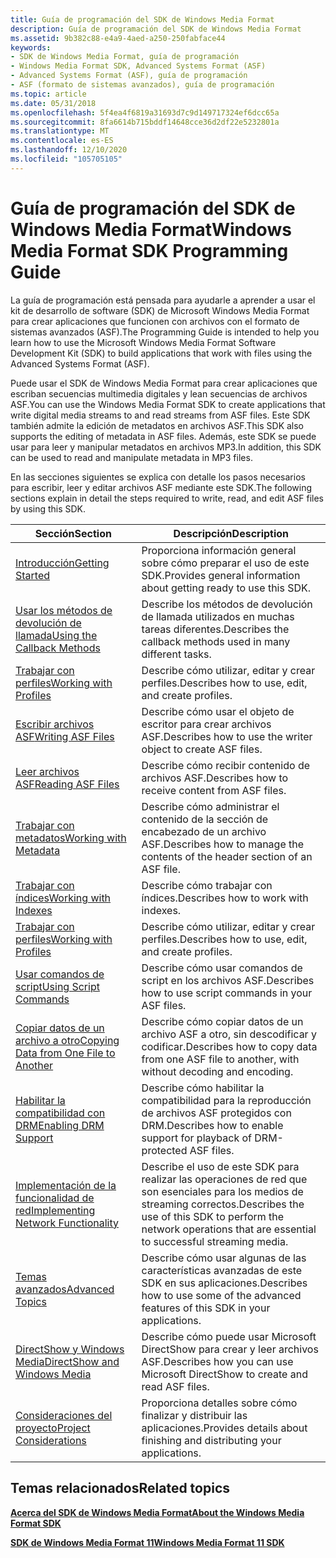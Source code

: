 ```yaml
---
title: Guía de programación del SDK de Windows Media Format
description: Guía de programación del SDK de Windows Media Format
ms.assetid: 9b382c88-e4a9-4aed-a250-250fabface44
keywords:
- SDK de Windows Media Format, guía de programación
- Windows Media Format SDK, Advanced Systems Format (ASF)
- Advanced Systems Format (ASF), guía de programación
- ASF (formato de sistemas avanzados), guía de programación
ms.topic: article
ms.date: 05/31/2018
ms.openlocfilehash: 5f4ea4f6819a31693d7c9d149717324ef6dcc65a
ms.sourcegitcommit: 8fa6614b715bddf14648cce36d2df22e5232801a
ms.translationtype: MT
ms.contentlocale: es-ES
ms.lasthandoff: 12/10/2020
ms.locfileid: "105705105"
---
```

# <a name="windows-media-format-sdk-programming-guide"></a><span data-ttu-id="2af22-107">Guía de programación del SDK de Windows Media Format</span><span class="sxs-lookup"><span data-stu-id="2af22-107">Windows Media Format SDK Programming Guide</span></span>

<span data-ttu-id="2af22-108">La guía de programación está pensada para ayudarle a aprender a usar el kit de desarrollo de software (SDK) de Microsoft Windows Media Format para crear aplicaciones que funcionen con archivos con el formato de sistemas avanzados (ASF).</span><span class="sxs-lookup"><span data-stu-id="2af22-108">The Programming Guide is intended to help you learn how to use the Microsoft Windows Media Format Software Development Kit (SDK) to build applications that work with files using the Advanced Systems Format (ASF).</span></span>

<span data-ttu-id="2af22-109">Puede usar el SDK de Windows Media Format para crear aplicaciones que escriban secuencias multimedia digitales y lean secuencias de archivos ASF.</span><span class="sxs-lookup"><span data-stu-id="2af22-109">You can use the Windows Media Format SDK to create applications that write digital media streams to and read streams from ASF files.</span></span> <span data-ttu-id="2af22-110">Este SDK también admite la edición de metadatos en archivos ASF.</span><span class="sxs-lookup"><span data-stu-id="2af22-110">This SDK also supports the editing of metadata in ASF files.</span></span> <span data-ttu-id="2af22-111">Además, este SDK se puede usar para leer y manipular metadatos en archivos MP3.</span><span class="sxs-lookup"><span data-stu-id="2af22-111">In addition, this SDK can be used to read and manipulate metadata in MP3 files.</span></span>

<span data-ttu-id="2af22-112">En las secciones siguientes se explica con detalle los pasos necesarios para escribir, leer y editar archivos ASF mediante este SDK.</span><span class="sxs-lookup"><span data-stu-id="2af22-112">The following sections explain in detail the steps required to write, read, and edit ASF files by using this SDK.</span></span>



| <span data-ttu-id="2af22-113">Sección</span><span class="sxs-lookup"><span data-stu-id="2af22-113">Section</span></span>                                                                            | <span data-ttu-id="2af22-114">Descripción</span><span class="sxs-lookup"><span data-stu-id="2af22-114">Description</span></span>                                                                                                       |
|------------------------------------------------------------------------------------|-------------------------------------------------------------------------------------------------------------------|
| [<span data-ttu-id="2af22-115">Introducción</span><span class="sxs-lookup"><span data-stu-id="2af22-115">Getting Started</span></span>](getting-started.md)                                             | <span data-ttu-id="2af22-116">Proporciona información general sobre cómo preparar el uso de este SDK.</span><span class="sxs-lookup"><span data-stu-id="2af22-116">Provides general information about getting ready to use this SDK.</span></span>                                                 |
| [<span data-ttu-id="2af22-117">Usar los métodos de devolución de llamada</span><span class="sxs-lookup"><span data-stu-id="2af22-117">Using the Callback Methods</span></span>](using-the-callback-methods.md)                       | <span data-ttu-id="2af22-118">Describe los métodos de devolución de llamada utilizados en muchas tareas diferentes.</span><span class="sxs-lookup"><span data-stu-id="2af22-118">Describes the callback methods used in many different tasks.</span></span>                                                      |
| [<span data-ttu-id="2af22-119">Trabajar con perfiles</span><span class="sxs-lookup"><span data-stu-id="2af22-119">Working with Profiles</span></span>](working-with-profiles.md)                                 | <span data-ttu-id="2af22-120">Describe cómo utilizar, editar y crear perfiles.</span><span class="sxs-lookup"><span data-stu-id="2af22-120">Describes how to use, edit, and create profiles.</span></span>                                                                  |
| [<span data-ttu-id="2af22-121">Escribir archivos ASF</span><span class="sxs-lookup"><span data-stu-id="2af22-121">Writing ASF Files</span></span>](writing-asf-files.md)                                         | <span data-ttu-id="2af22-122">Describe cómo usar el objeto de escritor para crear archivos ASF.</span><span class="sxs-lookup"><span data-stu-id="2af22-122">Describes how to use the writer object to create ASF files.</span></span>                                                       |
| [<span data-ttu-id="2af22-123">Leer archivos ASF</span><span class="sxs-lookup"><span data-stu-id="2af22-123">Reading ASF Files</span></span>](reading-asf-files.md)                                         | <span data-ttu-id="2af22-124">Describe cómo recibir contenido de archivos ASF.</span><span class="sxs-lookup"><span data-stu-id="2af22-124">Describes how to receive content from ASF files.</span></span>                                                                  |
| [<span data-ttu-id="2af22-125">Trabajar con metadatos</span><span class="sxs-lookup"><span data-stu-id="2af22-125">Working with Metadata</span></span>](working-with-metadata.md)                                 | <span data-ttu-id="2af22-126">Describe cómo administrar el contenido de la sección de encabezado de un archivo ASF.</span><span class="sxs-lookup"><span data-stu-id="2af22-126">Describes how to manage the contents of the header section of an ASF file.</span></span>                                        |
| [<span data-ttu-id="2af22-127">Trabajar con índices</span><span class="sxs-lookup"><span data-stu-id="2af22-127">Working with Indexes</span></span>](working-with-indexes.md)                                   | <span data-ttu-id="2af22-128">Describe cómo trabajar con índices.</span><span class="sxs-lookup"><span data-stu-id="2af22-128">Describes how to work with indexes.</span></span>                                                                               |
| [<span data-ttu-id="2af22-129">Trabajar con perfiles</span><span class="sxs-lookup"><span data-stu-id="2af22-129">Working with Profiles</span></span>](working-with-profiles.md)                                 | <span data-ttu-id="2af22-130">Describe cómo utilizar, editar y crear perfiles.</span><span class="sxs-lookup"><span data-stu-id="2af22-130">Describes how to use, edit, and create profiles.</span></span>                                                                  |
| [<span data-ttu-id="2af22-131">Usar comandos de script</span><span class="sxs-lookup"><span data-stu-id="2af22-131">Using Script Commands</span></span>](using-script-commands.md)                                 | <span data-ttu-id="2af22-132">Describe cómo usar comandos de script en los archivos ASF.</span><span class="sxs-lookup"><span data-stu-id="2af22-132">Describes how to use script commands in your ASF files.</span></span>                                                           |
| [<span data-ttu-id="2af22-133">Copiar datos de un archivo a otro</span><span class="sxs-lookup"><span data-stu-id="2af22-133">Copying Data from One File to Another</span></span>](copying-data-from-one-file-to-another.md) | <span data-ttu-id="2af22-134">Describe cómo copiar datos de un archivo ASF a otro, sin descodificar y codificar.</span><span class="sxs-lookup"><span data-stu-id="2af22-134">Describes how to copy data from one ASF file to another, with without decoding and encoding.</span></span>                      |
| [<span data-ttu-id="2af22-135">Habilitar la compatibilidad con DRM</span><span class="sxs-lookup"><span data-stu-id="2af22-135">Enabling DRM Support</span></span>](enabling-drm-support.md)                                   | <span data-ttu-id="2af22-136">Describe cómo habilitar la compatibilidad para la reproducción de archivos ASF protegidos con DRM.</span><span class="sxs-lookup"><span data-stu-id="2af22-136">Describes how to enable support for playback of DRM-protected ASF files.</span></span>                                          |
| [<span data-ttu-id="2af22-137">Implementación de la funcionalidad de red</span><span class="sxs-lookup"><span data-stu-id="2af22-137">Implementing Network Functionality</span></span>](implementing-network-functionality.md)       | <span data-ttu-id="2af22-138">Describe el uso de este SDK para realizar las operaciones de red que son esenciales para los medios de streaming correctos.</span><span class="sxs-lookup"><span data-stu-id="2af22-138">Describes the use of this SDK to perform the network operations that are essential to successful streaming media.</span></span> |
| [<span data-ttu-id="2af22-139">Temas avanzados</span><span class="sxs-lookup"><span data-stu-id="2af22-139">Advanced Topics</span></span>](advanced-topics.md)                                             | <span data-ttu-id="2af22-140">Describe cómo usar algunas de las características avanzadas de este SDK en sus aplicaciones.</span><span class="sxs-lookup"><span data-stu-id="2af22-140">Describes how to use some of the advanced features of this SDK in your applications.</span></span>                              |
| [<span data-ttu-id="2af22-141">DirectShow y Windows Media</span><span class="sxs-lookup"><span data-stu-id="2af22-141">DirectShow and Windows Media</span></span>](directshow-and-windows-media.md)                   | <span data-ttu-id="2af22-142">Describe cómo puede usar Microsoft DirectShow para crear y leer archivos ASF.</span><span class="sxs-lookup"><span data-stu-id="2af22-142">Describes how you can use Microsoft DirectShow to create and read ASF files.</span></span>                                      |
| [<span data-ttu-id="2af22-143">Consideraciones del proyecto</span><span class="sxs-lookup"><span data-stu-id="2af22-143">Project Considerations</span></span>](project-considerations.md)                               | <span data-ttu-id="2af22-144">Proporciona detalles sobre cómo finalizar y distribuir las aplicaciones.</span><span class="sxs-lookup"><span data-stu-id="2af22-144">Provides details about finishing and distributing your applications.</span></span>                                              |



 

## <a name="related-topics"></a><span data-ttu-id="2af22-145">Temas relacionados</span><span class="sxs-lookup"><span data-stu-id="2af22-145">Related topics</span></span>

<dl> <dt>

[<span data-ttu-id="2af22-146">**Acerca del SDK de Windows Media Format**</span><span class="sxs-lookup"><span data-stu-id="2af22-146">**About the Windows Media Format SDK**</span></span>](about-the-windows-media-format-sdk.md)
</dt> <dt>

[<span data-ttu-id="2af22-147">**SDK de Windows Media Format 11**</span><span class="sxs-lookup"><span data-stu-id="2af22-147">**Windows Media Format 11 SDK**</span></span>](windows-media-format-11-sdk.md)
</dt> </dl>

 

 




